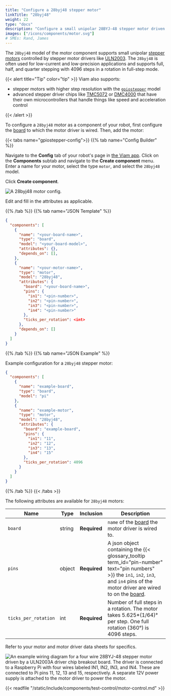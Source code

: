 ```yaml
---
title: "Configure a 28byj48 stepper motor"
linkTitle: "28byj48"
weight: 22
type: "docs"
description: "Configure a small unipolar 28BYJ-48 stepper motor driven by a ULN2003 driver."
images: ["/icons/components/motor.svg"]
# SMEs: Rand, James
---
```


The `28byj48` model of the motor component supports small unipolar [stepper motors](https://en.wikipedia.org/wiki/Stepper_motor) controlled by stepper motor drivers like [ULN2003](https://www.ti.com/product/ULN2003A). The `28byj48` is often used for low-current and low-precision applications and supports full, half, and quarter stepping with 4096 steps in a rotation in full-step mode.

{{< alert title="Tip" color="tip" >}}
Viam also supports:

- stepper motors with higher step resolution with the [`gpiostepper`](../gpiostepper/) model
- advanced stepper driver chips like [TMC5072](../tmc5072/) or [DMC4000](../dmc4000/) that have their own microcontrollers that handle things like speed and acceleration control

{{< /alert >}}

To configure a `28byj48` motor as a component of your robot, first configure the [board](/components/board/) to which the motor driver is wired.
Then, add the motor:

{{< tabs name="gpiostepper-config">}}
{{% tab name="Config Builder" %}}

Navigate to the **Config** tab of your robot's page in [the Viam app](https://app.viam.com).
Click on the **Components** subtab and navigate to the **Create component** menu.
Enter a name for your motor, select the type `motor`, and select the `28byj48` model.

Click **Create component**.

![A 28byj48 motor config.](/icons/components/motor/28byj48-config-ui.png)

Edit and fill in the attributes as applicable.

{{% /tab %}}
{{% tab name="JSON Template" %}}

```json
{
  "components": [
    {
      "name": "<your-board-name>",
      "type": "board",
      "model": "<your-board-model>",
      "attributes": {},
      "depends_on": [],
    },
    {
      "name": "<your-motor-name>",
      "type": "motor",
      "model": "28byj48",
      "attributes": {
        "board": "<your-board-name>",
        "pins": {
          "in1": "<pin-number>",
          "in2": "<pin-number>",
          "in3": "<pin-number>",
          "in4": "<pin-number>"
        },
        "ticks_per_rotation": <int>
      },
      "depends_on": []
    }
  ]
}
```

{{% /tab %}}
{{% tab name="JSON Example" %}}

Example configuration for a `28byj48` stepper motor:

```json
{
  "components": [
    {
      "name": "example-board",
      "type": "board",
      "model": "pi"
    },
    {
      "name": "example-motor",
      "type": "motor",
      "model": "28byj48",
      "attributes": {
        "board": "example-board",
        "pins": {
          "in1": "11",
          "in2": "12",
          "in3": "13",
          "in4": "15"
        },
        "ticks_per_rotation": 4096
      }
    }
  ]
}
```

{{% /tab %}}
{{< /tabs >}}

The following attributes are available for `28byj48` motors:

| Name | Type | Inclusion | Description |
| ---- | ---- | --------- | ----------- |
| `board` | string | **Required** | `name` of the [board](/components/board/) the motor driver is wired to. |
| `pins` | object | **Required** | A json object containing the {{< glossary_tooltip term_id="pin-number" text="pin numbers" >}} the `in1`, `in2`, `in3`, and `in4` pins of the motor driver are wired to on the [board](/components/board/). |
| `ticks_per_rotation` | int | **Required** | Number of full steps in a rotation. The motor takes 5.625*(1/64)° per step. One full rotation (360°) is 4096 steps. |

Refer to your motor and motor driver data sheets for specifics.

![An example wiring diagram for a four wire 28BYJ-48 stepper motor driven by a ULN2003A driver chip breakout board. The driver is connected to a Raspberry Pi with four wires labeled IN1, IN2, IN3, and IN4. These are connected to Pi pins 11, 12, 13 and 15, respectively. A separate 12V power supply is attached to the motor driver to power the motor.](/components/motor/28byj48-wiring.png)

{{< readfile "/static/include/components/test-control/motor-control.md" >}}
